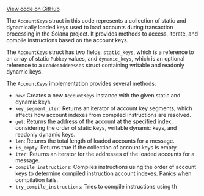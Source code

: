 [View code on GitHub](https://github.com/solana-labs/solana/blob/master/sdk/program/src/message/account_keys.rs)

The `AccountKeys` struct in this code represents a collection of static and dynamically loaded keys used to load accounts during transaction processing in the Solana project. It provides methods to access, iterate, and compile instructions based on the account keys.

The `AccountKeys` struct has two fields: `static_keys`, which is a reference to an array of static `Pubkey` values, and `dynamic_keys`, which is an optional reference to a `LoadedAddresses` struct containing writable and readonly dynamic keys.

The `AccountKeys` implementation provides several methods:

- `new`: Creates a new `AccountKeys` instance with the given static and dynamic keys.
- `key_segment_iter`: Returns an iterator of account key segments, which affects how account indexes from compiled instructions are resolved.
- `get`: Returns the address of the account at the specified index, considering the order of static keys, writable dynamic keys, and readonly dynamic keys.
- `len`: Returns the total length of loaded accounts for a message.
- `is_empty`: Returns true if the collection of account keys is empty.
- `iter`: Returns an iterator for the addresses of the loaded accounts for a message.
- `compile_instructions`: Compiles instructions using the order of account keys to determine compiled instruction account indexes. Panics when compilation fails.
- `try_compile_instructions`: Tries to compile instructions using th